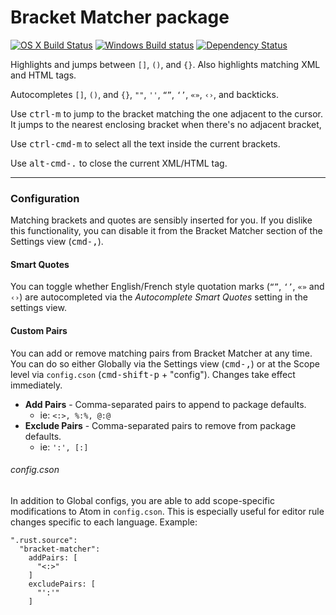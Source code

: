 # Bracket Matcher package
[![OS X Build Status](https://travis-ci.org/atom/bracket-matcher.svg?branch=master)](https://travis-ci.org/atom/bracket-matcher)
[![Windows Build status](https://ci.appveyor.com/api/projects/status/rrsl2h7e0od26k54/branch/master?svg=true)](https://ci.appveyor.com/project/Atom/bracket-matcher/branch/master) [![Dependency Status](https://david-dm.org/atom/bracket-matcher.svg)](https://david-dm.org/atom/bracket-matcher)


Highlights and jumps between `[]`, `()`, and `{}`. Also highlights matching XML
and HTML tags.

Autocompletes `[]`, `()`, and `{}`, `""`, `''`, `“”`, `‘’`, `«»`, `‹›`, and
backticks.

Use <kbd>ctrl-m</kbd> to jump to the bracket matching the one adjacent to the cursor.
It jumps to the nearest enclosing bracket when there's no adjacent bracket,

Use <kbd>ctrl-cmd-m</kbd> to select all the text inside the current brackets.

Use <kbd>alt-cmd-.</kbd> to close the current XML/HTML tag.

---
### Configuration

Matching brackets and quotes are sensibly inserted for you. If you dislike this
functionality, you can disable it from the Bracket Matcher section of the
Settings view (<kbd>cmd-,</kbd>).

#### Smart Quotes

You can toggle whether English/French style quotation marks (`“”`, `‘’`, `«»`
and `‹›`) are autocompleted via the *Autocomplete Smart Quotes*  setting in the
settings view.

#### Custom Pairs

You can add or remove matching pairs from Bracket Matcher at any time. You can do so either Globally via the Settings view (<kbd>cmd-,</kbd>) or at the Scope level via `config.cson` (<kbd>cmd-shift-p</kbd> + "config"). Changes take effect immediately.

* <b>Add Pairs</b> - Comma-separated pairs to append to package defaults.
  * ie: `<:>, %:%, @:@`
* <b>Exclude Pairs</b> - Comma-separated pairs to remove from package defaults.
  * ie: `':', [:]`

###### config.cson
In addition to Global configs, you are able to add scope-specific modifications to Atom in `config.cson`. This is especially useful for editor rule changes specific to each language. Example:
```
".rust.source":
  "bracket-matcher":
    addPairs: [
      "<:>"
    ]
    excludePairs: [
      "':'"
    ]
```
